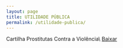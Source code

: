 ```yaml
---
layout: page
title: UTILIDADE PÚBLICA
permalink: /utilidade-publica/
---
```


Cartilha Prostitutas Contra a Violência\\
[Baixar](/assets/cartilha.pdf)

